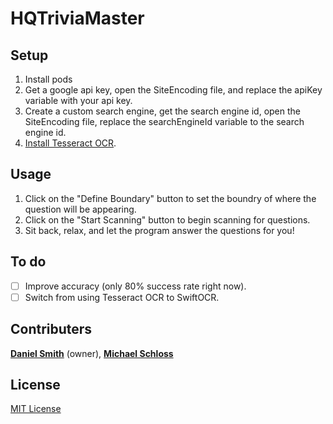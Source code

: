 # HQTriviaMaster

## Setup
1. Install pods
2. Get a google api key, open the SiteEncoding file, and replace the apiKey variable with your api key.
3. Create a custom search engine, get the search engine id, open the SiteEncoding file, replace the searchEngineId variable to the search engine id.
4. [Install Tesseract OCR](https://github.com/tesseract-ocr/tesseract/wiki).

## Usage
1. Click on the "Define Boundary" button to set the boundry of where the question will be appearing.
2. Click on the "Start Scanning" button to begin scanning for questions.
3. Sit back, relax, and let the program answer the questions for you!

## To do
- [ ] Improve accuracy (only 80% success rate right now).
- [ ] Switch from using Tesseract OCR to SwiftOCR.

## Contributers
 [**Daniel Smith**](https://github.com/DanielSmith1239) (owner), [**Michael Schloss**](https://github.com/schlossm)
 
 ## License
 [MIT License](https://github.com/DanielSmith1239/HQTriviaMaster/blob/master/LICENSE)
